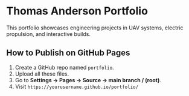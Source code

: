 # Thomas Anderson Portfolio
This portfolio showcases engineering projects in UAV systems, electric propulsion, and interactive builds.

## How to Publish on GitHub Pages
1. Create a GitHub repo named `portfolio`.
2. Upload all these files.
3. Go to **Settings → Pages → Source → main branch / (root)**.
4. Visit `https://yourusername.github.io/portfolio/`

